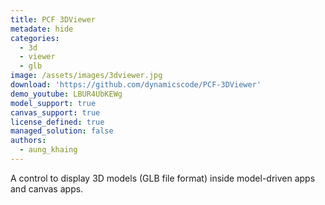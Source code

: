 ```yaml
---
title: PCF 3DViewer
metadate: hide
categories:
  - 3d
  - viewer
  - glb
image: /assets/images/3dviewer.jpg
download: 'https://github.com/dynamicscode/PCF-3DViewer'
demo_youtube: LBUR4UbKEWg
model_support: true
canvas_support: true
license_defined: true
managed_solution: false
authors:
  - aung_khaing
---
```


A control to display 3D models (GLB file format) inside model-driven apps and canvas apps.
